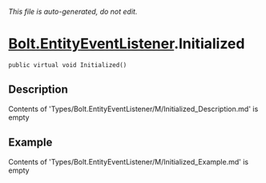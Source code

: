 *This file is auto-generated, do not edit.*

# [Bolt.EntityEventListener](Types/Bolt.EntityEventListener.md).Initialized
`public virtual void Initialized()`
## Description
Contents of 'Types/Bolt.EntityEventListener/M/Initialized_Description.md' is empty
## Example
Contents of 'Types/Bolt.EntityEventListener/M/Initialized_Example.md' is empty
